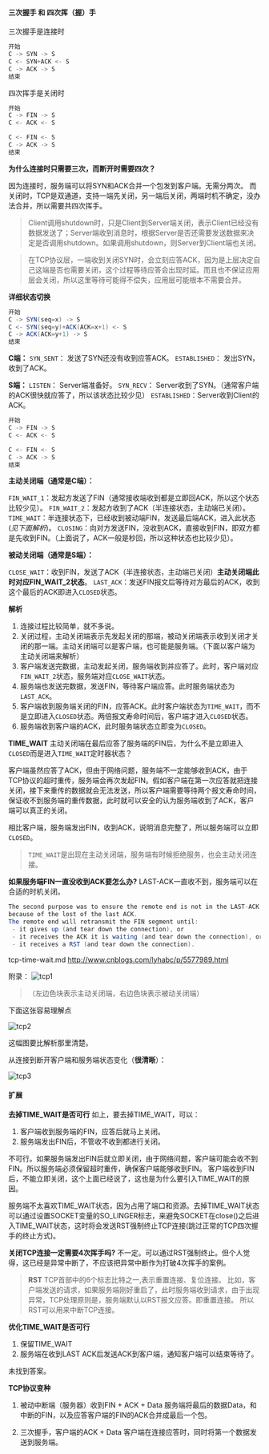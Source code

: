 [tcp1]:tcp1.jpg
[tcp2]:tcp2.jpg
[tcp3]:tcp3.jpg

#### 三次握手 和 四次挥（握）手

三次握手是连接时

```java
开始
C -> SYN -> S
C <- SYN+ACK <- S
C -> ACK -> S
结束
```

四次挥手是关闭时

```java
开始
C -> FIN -> S
C <- ACK <- S

C <- FIN <- S
C -> ACK -> S
结束
```

**为什么连接时只需要三次，而断开时需要四次？**

因为连接时，服务端可以将SYN和ACK合并一个包发到客户端。无需分两次。
而关闭时，TCP是双通道，支持一端先关闭，另一端后关闭，两端时机不确定，没办法合并，所以需要共四次挥手。

> Client调用shutdown时，只是Client到Server端关闭，表示Client已经没有数据发送了；Server端收到消息时，根据Server是否还需要发送数据来决定是否调用shutdown。如果调用shutdown，则Server到Client端也关闭。

> 在TCP协议层，一端收到关闭SYN时，会立刻应答ACK，因为是上层决定自己这端是否也需要关闭，这个过程等待应答会出现时延。而且也不保证应用层会关闭，所以这里等待可能得不偿失，应用层可能根本不需要合并。

**详细状态切换**

```java
开始
C -> SYN(seq=x) -> S
C <- SYN(seq=y)+ACK(ACK=x+1) <- S
C -> ACK(ACK=y+1) -> S
结束
```

**C端：**
`SYN_SENT`： 发送了SYN还没有收到应答ACK。
`ESTABLISHED`： 发出SYN，收到了ACK。

**S端：**
`LISTEN`： Server端准备好。
`SYN_RECV`： Server收到了SYN。（通常客户端的ACK很快就应答了，所以该状态比较少见）
`ESTABLISHED`：Server收到Client的ACK。

```java
开始
C -> FIN -> S
C <- ACK <- S

C <- FIN <- S
C -> ACK -> S
结束
```

**主动关闭端（通常是C端）：**

`FIN_WAIT_1`：发起方发送了FIN（通常接收端收到都是立即回ACK，所以这个状态比较少见）。
`FIN_WAIT_2`：发起方收到了ACK（半连接状态，主动端已关闭）。
`TIME_WAIT`：半连接状态下，已经收到被动端FIN，发送最后端ACK，进入此状态(*见下面解析*)。
`CLOSING`：向对方发送FIN，没收到ACK，直接收到FIN，即双方都是先收到FIN。（上面说了，ACK一般是秒回，所以这种状态也比较少见）。

**被动关闭端（通常是S端）：**

`CLOSE_WAIT`：收到FIN，发送了ACK（半连接状态，主动端已关闭）**主动关闭端此时对应FIN_WAIT_2状态**。
`LAST_ACK`：发送FIN报文后等待对方最后的ACK，收到这个最后的ACK即进入`CLOSED`状态。

**解析**
1. 连接过程比较简单，就不多说。
1. 关闭过程，主动关闭端表示先发起关闭的那端，被动关闭端表示收到关闭才关闭的那一端。主动关闭端可以是客户端，也可能是服务端。（下面以客户端为主动关闭端来解析）
2. 客户端发送完数据，主动发起关闭，服务端收到并应答了。此时，客户端对应`FIN_WAIT_2`状态，服务端对应`CLOSE_WAIT`状态。
3. 服务端也发送完数据，发送FIN，等待客户端应答。此时服务端状态为`LAST_ACK`。
4. 客户端收到服务端关闭的FIN，应答ACK。此时客户端状态为`TIME_WAIT`，而不是立即进入`CLOSED`状态。两倍报文寿命时间后，客户端才进入`CLOSED`状态。
5. 服务端收到客户端的ACK，此时服务端状态立即变为`CLOSED`。

**TIME_WAIT**
主动关闭端在最后应答了服务端的FIN后，为什么不是立即进入`CLOSED`而是进入`TIME_WAIT`定时器状态？

客户端虽然应答了ACK，但由于网络问题，服务端不一定能够收到ACK，由于TCP协议的超时重传，服务端会再次发起FIN。假如客户端在第一次应答就把连接关闭，接下来重传的数据就会无法发送，所以客户端需要等待两个报文寿命时间，保证收不到服务端的重传数据，此时就可以安全的认为服务端收到了ACK，客户端可以真正的关闭。

相比客户端，服务端发出FIN，收到ACK，说明消息完整了，所以服务端可以立即`CLOSED`。

> `TIME_WAIT`是出现在主动关闭端，服务端有时候拒绝服务，也会主动关闭连接。


**如果服务端FIN一直没收到ACK要怎么办?**
LAST-ACK一直收不到，服务端可以在合适的时机关闭。

```java
The second purpose was to ensure the remote end is not in the LAST-ACK state
because of the lost of the last ACK.
The remote end will retransmit the FIN segment until:
 - it gives up (and tear down the connection), or
 - it receives the ACK it is waiting (and tear down the connection), or
 - it receives a RST (and tear down the connection).
```
tcp-time-wait.md
<http://www.cnblogs.com/lyhabc/p/5577989.html>

附录：
![tcp1][tcp1]
>（左边色块表示主动关闭端，右边色块表示被动关闭端）

下面这张容易理解点

![tcp2][tcp2]

这幅图要比解析那里清楚。

从连接到断开客户端和服务端状态变化（**很清晰**）：

![tcp3][tcp3]

#### 扩展

**去掉TIME_WAIT是否可行**
如上，要去掉TIME_WAIT，可以：
1. 客户端收到服务端的FIN，应答后就马上关闭。
2. 服务端发出FIN后，不管收不收到都进行关闭。

不可行。如果服务端发出FIN后就立即关闭，由于网络问题，客户端可能会收不到FIN。所以服务端必须保留超时重传，确保客户端能够收到FIN。
客户端收到FIN后，不能立即关闭，这个上面已经说了，这也是为什么要引入TIME_WAIT的原因。

服务端不太喜欢TIME_WAIT状态，因为占用了端口和资源。去掉TIME_WAIT状态可以通过设置SOCKET变量的SO_LINGER标志，来避免SOCKET在close()之后进入TIME_WAIT状态，这时将会发送RST强制终止TCP连接(跳过正常的TCP四次握手的终止方式)。

**关闭TCP连接一定需要4次挥手吗?**
不一定。可以通过RST强制终止。但个人觉得，这已经是异常中断了，不应该把异常中断作为打破4次挥手的案例。

> **RST**
> TCP首部中的6个标志比特之一,表示重置连接、复位连接。
> 比如，客户端发送的请求，如果服务端刚好重启了，此时服务端收到请求，由于出现异常，TCP处理原则是，服务端默认以RST报文应答。即重置连接。
> 所以RST可以用来中断TCP连接。

**优化TIME_WAIT是否可行**
1. 保留TIME_WAIT
2. 服务端在收到LAST ACK后发送ACK到客户端，通知客户端可以结束等待了。

未找到答案。

**TCP协议变种**
1. 被动中断端（服务器）收到FIN + ACK + Data
    服务端将最后的数据Data，和中断的FIN，以及应答客户端的FIN的ACK合并成最后一个包。

2. 三次握手，客户端的ACK + Data
    客户端在连接应答时，同时将第一个数据发送到服务端。
